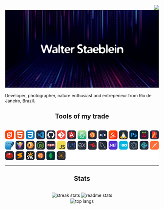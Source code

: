 <img align="right" src="https://visitor-badge.laobi.icu/badge?page_id=wstaeblein.wstaeblein" />

<img src="wsbkg.jpg" />

Developer, photographer, nature enthusiast and entrepeneur from Rio de Janeiro, Brazil.


<h2 align="center">Tools of my trade</h2>
<br/>
<div align="center">
    <!-- https://skillicons.dev/icons?theme=dark&i=svelte,html,css,vscode,github,git,angular,atom,ubuntu,htmx,jquery,linux,ps,raspberrypi,rollupjs,sqlite,vite,workers,nodejs,npm,javascript,regex,express,mongodb,mysql,dotnet,go,electron,netlify,postman,redis,sublime,svg,ubuntu -->
    <img src="skillicons.png" />
<br>
</div>


<hr/>

<h2 align="center">Stats</h2>
<br>
<div align=center>
  <img width=390 src="https://github-readme-streak-stats-salesp07.vercel.app/?user=wstaeblein&count_private=true&theme=react&border_radius=10" alt="streak stats"/>
  <img width=390 src="https://github-readme-stats-salesp07.vercel.app/api?username=wstaeblein&count_private=true&show_icons=true&theme=react&rank_icon=github&border_radius=10" alt="readme stats" />
  <br/>
  <img width=325 align="center" src="https://github-readme-stats-salesp07.vercel.app/api/top-langs/?username=wstaeblein&hide=HTML&langs_count=8&layout=compact&theme=react&border_radius=10&size_weight=0.5&count_weight=0.5&exclude_repo=github-readme-stats" alt="top langs" />
</div>




<!--
**wstaeblein/wstaeblein** is a ✨ _special_ ✨ repository because its `README.md` (this file) appears on your GitHub profile.

Here are some ideas to get you started:

- 🔭 I’m currently working on ...
- 🌱 I’m currently learning ...
- 👯 I’m looking to collaborate on ...
- 🤔 I’m looking for help with ...
- 💬 Ask me about ...
- 📫 How to reach me: ...
- 😄 Pronouns: ...
- ⚡ Fun fact: ...
-->
